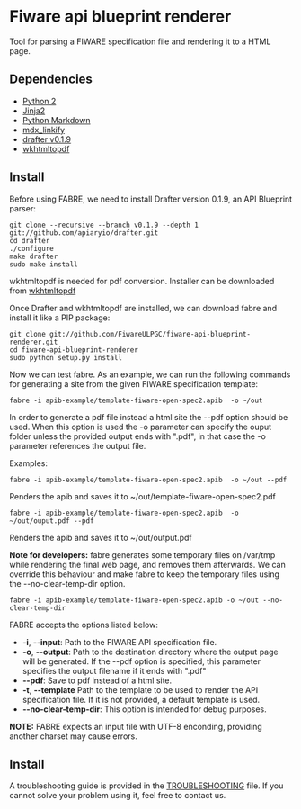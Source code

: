 # Fiware api blueprint renderer

Tool for parsing a FIWARE specification file and rendering it to a HTML page.

## Dependencies

* [Python 2](https://www.python.org/)
* [Jinja2](http://jinja.pocoo.org/)
* [Python Markdown](http://pythonhosted.org/Markdown/)
* [mdx_linkify](https://github.com/daGrevis/mdx_linkify)
* [drafter v0.1.9](https://github.com/apiaryio/drafter/tree/v0.1.9)
* [wkhtmltopdf](http://wkhtmltopdf.org/)

## Install

Before using FABRE, we need to install Drafter version 0.1.9, an API Blueprint parser:

```
git clone --recursive --branch v0.1.9 --depth 1 git://github.com/apiaryio/drafter.git
cd drafter
./configure
make drafter
sudo make install
```

wkhtmltopdf is needed for pdf conversion.
Installer can be downloaded from [wkhtmltopdf](http://wkhtmltopdf.org/downloads.html)

Once  Drafter and wkhtmltopdf are installed, we can download fabre and install it like a PIP package:

```
git clone git://github.com/FiwareULPGC/fiware-api-blueprint-renderer.git
cd fiware-api-blueprint-renderer
sudo python setup.py install
```

Now we can test fabre. As an example, we can run the following commands for generating a site from the given FIWARE specification template:

```
fabre -i apib-example/template-fiware-open-spec2.apib  -o ~/out
```

In order to generate a pdf file instead a html site the --pdf option should be used. When this option is used the -o parameter can specify the ouput folder unless the provided output ends with ".pdf", in that case the -o parameter references the output file.

Examples:

```
fabre -i apib-example/template-fiware-open-spec2.apib  -o ~/out --pdf
```

Renders the apib and saves it to ~/out/template-fiware-open-spec2.pdf


```
fabre -i apib-example/template-fiware-open-spec2.apib  -o ~/out/ouput.pdf --pdf
```

Renders the apib and saves it to ~/out/output.pdf


**Note for developers:** fabre generates some temporary files on /var/tmp while rendering the final web page, and removes them afterwards. We can override this behaviour and make fabre to keep the temporary files using the --no-clear-temp-dir option.

```
fabre -i apib-example/template-fiware-open-spec2.apib -o ~/out --no-clear-temp-dir
```

FABRE accepts the options listed below:

* **-i**, **--input**: Path to the FIWARE API specification file.
* **-o**, **--output**: Path to the destination directory where the output page will be generated. If the --pdf option is specified, this parameter specifies the output filename if it ends with ".pdf"
* **--pdf**: Save to pdf instead of a html site.
* **-t**, **--template** Path to the template to be used to render the API specification file. If it is not provided, a default template is used.
* **--no-clear-temp-dir**: This option is intended for debug purposes.

**NOTE:** FABRE expects an input file with UTF-8 enconding, providing another charset may cause errors.

## Install
A troubleshooting guide is provided in the [TROUBLESHOOTING](TROUBLESHOOTING.md) file. If you cannot solve your problem using it, feel free to contact us.
